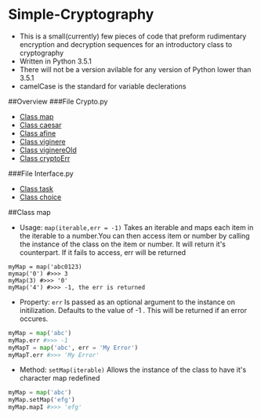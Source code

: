 # Simple-Cryptography
* This is a small(currently) few pieces of code that preform rudimentary encryption and decryption sequences for an introductory class to cryptography
* Written in Python 3.5.1
* There will not be a version avilable for any version of Python lower than 3.5.1
* camelCase is the standard for variable declerations

##Overview
###File Crypto.py
* [Class map](#map)
* [Class caesar](#caesar)
* [Class afine](#afine)
* [Class viginere](#viginere)
* [Class viginereOld](#viginereOld)
* [Class cryptoErr](#cryptoErr)

###File Interface.py
* [Class task](#task)
* [Class choice](#choice)

##Class map
* Usage: `map(iterable,err = -1)`
Takes an iterable and maps each item in the iterable to a number.You
can then access item or number by calling the instance of the class on the item or
number. It will return it's counterpart. If it fails to access, err will be returned
```pyhton	
myMap = map('abc0123)
mymap('0') #>>> 3
myMap(3) #>>> '0'
myMap('4') #>>> -1, the err is returned
```
* Property: `err`
Is passed as an optional argument to the instance on initilization. Defaults to
the value of -1 . This will be returned if an error occures. 
```python
myMap = map('abc')
myMap.err #>>> -1
myMapT = map('abc', err = 'My Error')
myMapT.err #>>> 'My Error'
```
* Method: `setMap(iterable)`
Allows the instance of the class to have it's character map redefined
```python
myMap = map('abc')
myMap.setMap('efg')
myMap.mapI #>>> 'efg'
```
